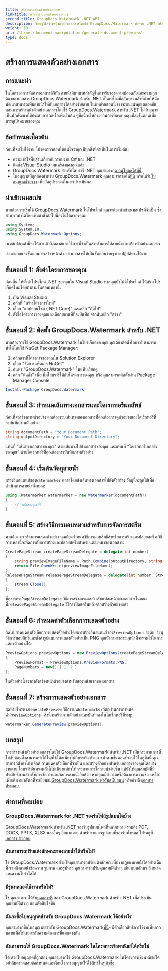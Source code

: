 ```yaml
---
title: สร้างการแสดงตัวอย่างเอกสาร
linktitle: สร้างการแสดงตัวอย่างเอกสาร
second_title: GroupDocs.Watermark .NET API
description: เรียนรู้วิธีสร้างหน้าตัวอย่างเอกสารโดยใช้ GroupDocs.Watermark สำหรับ .NET พร้อมคำแนะนำนี้ เพิ่มความปลอดภัยและการจัดการเอกสารของคุณได้อย่างง่ายดาย
weight: 10
url: /th/net/document-manipulation/generate-document-preview/
type: docs
---
```

# สร้างการแสดงตัวอย่างเอกสาร

## การแนะนำ
ในโลกของการจัดการเอกสารดิจิทัล ลายน้ำมีบทบาทสำคัญในการรับรองความปลอดภัยและความถูกต้องของเอกสาร GroupDocs.Watermark สำหรับ .NET เป็นเครื่องมืออันทรงพลังที่ช่วยให้นักพัฒนาสามารถเพิ่มลายน้ำให้กับเอกสารได้อย่างง่ายดาย ในบทช่วยสอนนี้ เราจะแนะนำคุณตลอดขั้นตอนการสร้างหน้าตัวอย่างเอกสารโดยใช้ GroupDocs.Watermark สำหรับ .NET ไม่ว่าคุณจะเป็นนักพัฒนาที่มีประสบการณ์หรือเพิ่งเริ่มต้น คู่มือนี้จะให้กระบวนการที่ครอบคลุมทีละขั้นตอนเพื่อบรรลุเป้าหมายของคุณ
## ข้อกำหนดเบื้องต้น
ก่อนที่จะเริ่มใช้งาน โปรดตรวจสอบให้แน่ใจว่าคุณมีทุกสิ่งที่จำเป็นในการเริ่มต้น:
- ความเข้าใจพื้นฐานเกี่ยวกับกรอบงาน C# และ .NET
- ติดตั้ง Visual Studio บนเครื่องของคุณแล้ว
- GroupDocs.Watermark สำหรับไลบรารี .NET คุณสามารถ[ดาวน์โหลดได้ที่นี่](https://releases.groupdocs.com/Watermark/net/).
-  ใบอนุญาตที่ถูกต้องสำหรับ GroupDocs.Watermark คุณสามารถซื้อได้[ที่นี่](https://purchase.groupdocs.com/buy) หรือได้รับ[ใบอนุญาตชั่วคราว](https://purchase.groupdocs.com/temporary-license/) เพื่อวัตถุประสงค์ในการประเมินผล
## นำเข้าเนมสเปซ
หากต้องการเริ่มใช้ GroupDocs.Watermark ในโปรเจ็กต์ คุณจะต้องนำเข้าเนมสเปซที่จำเป็น ซึ่งสามารถทำได้โดยเพิ่มคำสั่งต่อไปนี้ลงในโค้ดของคุณ:
```csharp
using System;
using System.IO;
using GroupDocs.Watermark.Options;
```
เนมสเปซเหล่านี้จะให้การเข้าถึงคลาสและวิธีการที่จำเป็นสำหรับการใส่ลายน้ำและสร้างตัวอย่างเอกสาร

เรามาแจกแจงขั้นตอนการสร้างหน้าตัวอย่างเอกสารให้เป็นขั้นตอนง่ายๆ และปฏิบัติตามได้ง่าย
## ขั้นตอนที่ 1: ตั้งค่าโครงการของคุณ
ก่อนอื่น ให้ตั้งค่าโปรเจ็กต์ .NET ของคุณใน Visual Studio หากคุณยังไม่มีโปรเจ็กต์ ให้สร้างโปรเจ็กต์ใหม่โดยทำตามขั้นตอนเหล่านี้:
1. เปิด Visual Studio
2. คลิกที่ "สร้างโครงการใหม่"
3. เลือก "แอปคอนโซล (.NET Core)" และคลิก "ถัดไป"
4. ตั้งชื่อโครงการของคุณและเลือกสถานที่ที่จะบันทึก จากนั้นคลิก "สร้าง"
## ขั้นตอนที่ 2: ติดตั้ง GroupDocs.Watermark สำหรับ .NET
หากต้องการใช้ GroupDocs.Watermark ในโปรเจ็กต์ของคุณ คุณต้องติดตั้งไลบรารี สามารถทำได้โดยใช้ NuGet Package Manager:
1. คลิกขวาที่โครงการของคุณใน Solution Explorer
2. เลือก "จัดการแพ็คเกจ NuGet"
3. ค้นหา "GroupDocs.Watermark" ในแท็บเรียกดู
4. คลิก "ติดตั้ง" เพื่อเพิ่มไลบรารีให้กับโครงการของคุณ
หรือคุณสามารถติดตั้งผ่าน Package Manager Console:
```powershell
Install-Package GroupDocs.Watermark
```
## ขั้นตอนที่ 3: กำหนดเส้นทางเอกสารและไดเรกทอรีผลลัพธ์
ก่อนที่จะสร้างภาพตัวอย่าง คุณต้องระบุเส้นทางของเอกสารที่คุณต้องการดูตัวอย่างและไดเร็กทอรีที่จะบันทึกภาพตัวอย่าง:
```csharp
string documentPath = "Your Document Path";
string outputDirectory = "Your Document Directory";
```
แทนที่ "เส้นทางเอกสารของคุณ" ด้วยเส้นทางไปยังเอกสารของคุณ และแทนที่ "ไดเรกทอรีเอกสารของคุณ" ด้วยไดเรกทอรีที่คุณต้องการบันทึกภาพตัวอย่าง
## ขั้นตอนที่ 4: เริ่มต้นวัตถุลายน้ำ
สร้างอินสแตนซ์ของ`Watermarker` คลาสโดยส่งเส้นทางเอกสารไปยังตัวสร้าง วัตถุนี้จะถูกใช้เพื่อดำเนินการลายน้ำทั้งหมด:
```csharp
using (Watermarker watermarker = new Watermarker(documentPath))
{
    // รหัสของคุณที่นี่
}
```
## ขั้นตอนที่ 5: สร้างวิธีการมอบหมายสำหรับการจัดการสตรีม
หากต้องการสร้างการแสดงตัวอย่าง คุณต้องกำหนดวิธีการมอบสิทธิ์สำหรับการสร้างและปล่อยสตรีม วิธีการเหล่านี้จะจัดการกับการสร้างและปล่อยสตรีมสำหรับแต่ละหน้าของเอกสาร:
```csharp
CreatePageStream createPageStreamDelegate = delegate(int number)
{
    string previewImageFileName = Path.Combine(outputDirectory, string.Format("page{0}.png", number));
    return File.OpenWrite(previewImageFileName);
};
ReleasePageStream releasePageStreamDelegate = delegate(int number, Stream stream)
{
    stream.Close();
};
```
 ที่`createPageStreamDelegate` วิธีการสร้างกระแสสำหรับแต่ละหน้าของเอกสารในขณะที่`releasePageStreamDelegate` วิธีการปิดสตรีมหลังจากสร้างตัวอย่างแล้ว
## ขั้นตอนที่ 6: กำหนดค่าตัวเลือกการแสดงตัวอย่าง
 ถัดไป กำหนดค่าตัวเลือกการแสดงตัวอย่างโดยการสร้างอินสแตนซ์ของ`PreviewOptions` ระดับ. ระบุวิธีการมอบสิทธิ์และตั้งค่ารูปแบบการแสดงตัวอย่างเป็น PNG คุณยังสามารถระบุหน้าที่จะรวมไว้ในการแสดงตัวอย่างได้:
```csharp
PreviewOptions previewOptions = new PreviewOptions(createPageStreamDelegate, releasePageStreamDelegate)
{
    PreviewFormat = PreviewOptions.PreviewFormats.PNG,
    PageNumbers = new[] { 1, 2 }
};
```
ในตัวอย่างนี้ เรากำลังสร้างหน้าตัวอย่างสำหรับสองหน้าแรกของเอกสาร
## ขั้นตอนที่ 7: สร้างการแสดงตัวอย่างเอกสาร
 สุดท้ายโทรหา.`GeneratePreview` วิธีการบน`Watermarker`วัตถุผ่านการกำหนดค่า`PreviewOptions`- สิ่งนี้จะสร้างภาพตัวอย่างและบันทึกลงในไดเร็กทอรีที่ระบุ:
```csharp
watermarker.GeneratePreview(previewOptions);
```
## บทสรุป
การสร้างหน้าตัวอย่างเอกสารโดยใช้ GroupDocs.Watermark สำหรับ .NET เป็นกระบวนการที่ไม่ซับซ้อนซึ่งสามารถทำได้โดยใช้โค้ดเพียงไม่กี่บรรทัด ด้วยการทำตามขั้นตอนที่ระบุไว้ในคู่มือนี้ คุณสามารถตั้งค่าโปรเจ็กต์ กำหนดค่าตัวเลือกที่จำเป็น และสร้างตัวอย่างสำหรับเอกสารของคุณได้อย่างง่ายดาย ไลบรารีอันทรงพลังนี้ไม่เพียงแต่ทำให้กระบวนการใส่ลายน้ำง่ายขึ้น แต่ยังให้คุณสมบัติที่มีประสิทธิภาพสำหรับการจัดการและจัดการลายน้ำอีกด้วย
 หากคุณมีคำถามหรือต้องการความช่วยเหลือเพิ่มเติม อย่าลังเลที่จะเยี่ยมชม[GroupDocs.Watermark ฟอรั่มสนับสนุน](https://forum.groupdocs.com/c/watermark/19) หรืออ้างถึง[เอกสารประกอบ](https://tutorials.groupdocs.com/Watermark/net/).
## คำถามที่พบบ่อย
### GroupDocs.Watermark for .NET รองรับไฟล์รูปแบบใดบ้าง
 GroupDocs.Watermark สำหรับ .NET รองรับรูปแบบไฟล์ที่หลากหลาย รวมถึง PDF, DOCX, PPTX, XLSX และอื่นๆ อีกมากมาย สำหรับรายการรูปแบบที่รองรับทั้งหมด โปรดดูที่[เอกสารประกอบ](https://tutorials.groupdocs.com/Watermark/net/).
### ฉันสามารถปรับแต่งลักษณะของลายน้ำได้หรือไม่?
ใช่ GroupDocs.Watermark ช่วยให้คุณสามารถปรับแต่งลักษณะที่ปรากฏของลายน้ำได้อย่างเต็มที่ รวมถึงลายน้ำข้อความ รูปภาพ และรูปทรง คุณสามารถปรับคุณสมบัติต่างๆ เช่น แบบอักษร สี ขนาด และความโปร่งใสได้
### มีรุ่นทดลองใช้งานหรือไม่?
 ใช่ คุณสามารถได้รับ[ทดลองฟรี](https://releases.groupdocs.com/) ของ GroupDocs.Watermark สำหรับ .NET เพื่อประเมินคุณสมบัติต่างๆ ก่อนตัดสินใจซื้อ
### ฉันจะซื้อใบอนุญาตสำหรับ GroupDocs.Watermark ได้อย่างไร
 คุณสามารถซื้อใบอนุญาตสำหรับ GroupDocs.Watermark[ที่นี่](https://purchase.groupdocs.com/buy)- มีตัวเลือกสิทธิ์การใช้งานที่หลากหลายเพื่อให้เหมาะกับความต้องการที่แตกต่างกัน
### ฉันสามารถใช้ GroupDocs.Watermark ในโครงการเชิงพาณิชย์ได้หรือไม่
 ได้ ด้วยใบอนุญาตที่ถูกต้อง คุณสามารถใช้ GroupDocs.Watermark ในโครงการเชิงพาณิชย์ได้ อย่าลืมตรวจสอบข้อกำหนดและเงื่อนไขการอนุญาตให้ใช้สิทธิใน[หน้าซื้อ](https://purchase.groupdocs.com/buy).